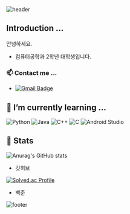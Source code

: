 ![header](https://capsule-render.vercel.app/api?type=venom&color=gradient&height=150&section=header&text=Welcome%20to%20my%20profile)

## Introduction ...
안녕하세요. 
- 컴퓨터공학과 2학년 대학생입니다. 

### 📫 Contact me ...
- [![Gmail Badge](https://img.shields.io/badge/Gmail-d14836?style=flat-square&logo=Gmail&logoColor=white&link=mailto:private102901@gmail.com)](private102901@gmail.com)


## 🌱 I’m currently learning ...
![Python](https://img.shields.io/badge/python-3670A0?style=for-the-badge&logo=python&logoColor=ffdd54)
![Java](https://img.shields.io/badge/java-%23ED8B00.svg?style=for-the-badge&logo=openjdk&logoColor=white)
![C++](https://img.shields.io/badge/c++-%2300599C.svg?style=for-the-badge&logo=c%2B%2B&logoColor=white)
![C](https://img.shields.io/badge/c-%2300599C.svg?style=for-the-badge&logo=c&logoColor=white)
![Android Studio](https://img.shields.io/badge/android%20studio-346ac1?style=for-the-badge&logo=android%20studio&logoColor=white)

## 👀 Stats
![Anurag's GitHub stats](https://github-readme-stats.vercel.app/api?username=LEEM00Nju&show_icons=true&theme=graywhite&hide_title=true)
- 깃허브

[![Solved.ac Profile](http://mazassumnida.wtf/api/v2/generate_badge?boj=000n)](https://solved.ac/000n/)
- 백준

![footer](https://capsule-render.vercel.app/api?type=waving&color=gradient&height=100&section=footer)


<!--
**LEEM00Nju/LEEM00Nju** is a ✨ _special_ ✨ repository because its `README.md` (this file) appears on your GitHub profile.

Here are some ideas to get you started:

- 🔭 I’m currently working on ...
- 🌱 I’m currently learning ...
- 👯 I’m looking to collaborate on ...
- 🤔 I’m looking for help with ...
- 💬 Ask me about ...
- 📫 How to reach me: ...
- 😄 Pronouns: ...
- ⚡ Fun fact: ...
-->
